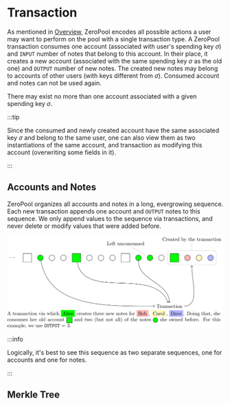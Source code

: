 # Transaction

As mentioned in [Overview](overview), ZeroPool encodes all possible actions a
user may want to perform on the pool with a single transaction type. A ZeroPool
transaction consumes one account (associated with user's spending key $\sigma$)
and `INPUT` number of notes that belong to this account. In their place, it
creates a new account (associated with the same spending key $\sigma$ as the
old one) and `OUTPUT` number of new notes. The created new notes may belong to
accounts of other users (with keys different from $\sigma$). Consumed account
and notes can not be used again.

There may exist no more than one account associated with a given spending key
$\sigma$.

:::tip

Since the consumed and newly created account have the same associated
key $\sigma$ and belong to the same user, one can also view them as two
instantiations of the same account, and transaction as modifying this account
(overwriting some fields in it).

:::

## Accounts and Notes

ZeroPool organizes all accounts and notes in a long, evergrowing sequence. Each
new transaction appends one account and `OUTPUT` notes to this sequence. We
only append values to the sequence via transactions, and never delete or modify
values that were added before.

![](diagrams/transaction-acting-on-a-list.png)

:::info

Logically, it's best to see this sequence as two separate sequences, one for
accounts and one for notes.

:::

## Merkle Tree
